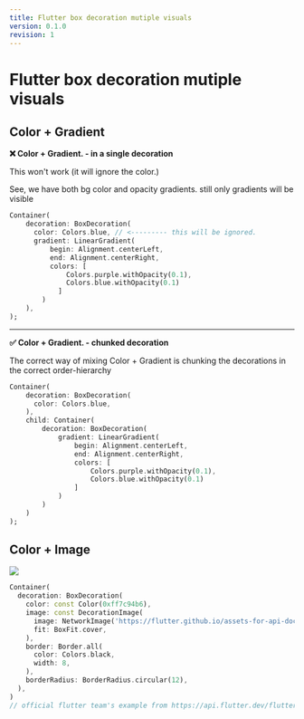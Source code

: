 ```yaml
---
title: Flutter box decoration mutiple visuals
version: 0.1.0
revision: 1
---
```


# Flutter box decoration mutiple visuals

## Color + Gradient

**❌ Color + Gradient. - in a single decoration**

This won't work (it will ignore the color.)

See, we have both bg color and opacity gradients. still only gradients will be visible

```dart
Container(
    decoration: BoxDecoration(
      color: Colors.blue, // <--------- this will be ignored.
      gradient: LinearGradient(
          begin: Alignment.centerLeft,
          end: Alignment.centerRight,
          colors: [
              Colors.purple.withOpacity(0.1),
              Colors.blue.withOpacity(0.1)
            ]
        )
    ),
);
```

---

**✅ Color + Gradient. - chunked decoration**

The correct way of mixing Color + Gradient is chunking the decorations in the correct order-hierarchy

```dart
Container(
    decoration: BoxDecoration(
      color: Colors.blue,
    ),
    child: Container(
        decoration: BoxDecoration(
            gradient: LinearGradient(
                begin: Alignment.centerLeft,
                end: Alignment.centerRight,
                colors: [
                    Colors.purple.withOpacity(0.1),
                    Colors.blue.withOpacity(0.1)
                ]
            )
        )
    )
);
```

## Color + Image

![](https://flutter.github.io/assets-for-api-docs/assets/painting/box_decoration.png)

```dart
Container(
  decoration: BoxDecoration(
    color: const Color(0xff7c94b6),
    image: const DecorationImage(
      image: NetworkImage('https://flutter.github.io/assets-for-api-docs/assets/widgets/owl-2.jpg'),
      fit: BoxFit.cover,
    ),
    border: Border.all(
      color: Colors.black,
      width: 8,
    ),
    borderRadius: BorderRadius.circular(12),
  ),
)
// official flutter team's example from https://api.flutter.dev/flutter/painting/BoxDecoration-class.html
```

